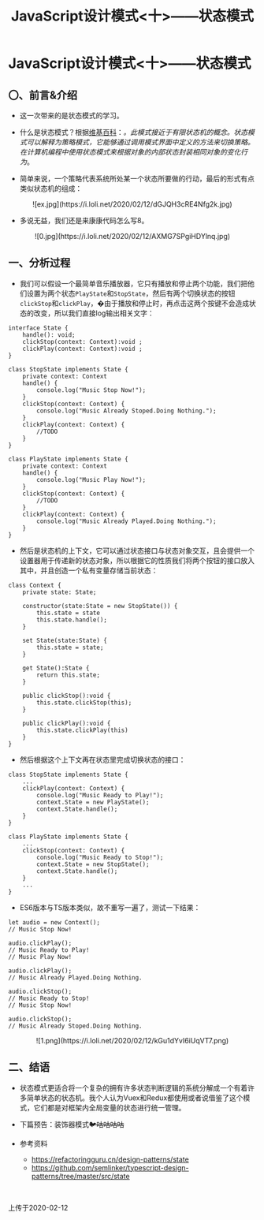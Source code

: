 ﻿---
title: JavaScript设计模式<十>——状态模式
tags: 
      - JavaScript
      - 设计模式
      - TypeScript
---

JavaScript设计模式<十>——状态模式
=================================

〇、前言&介绍
--------------

- 这一次带来的是状态模式的学习。<!--more-->

- 什么是状态模式？根据[维基百科][1]：*。此模式接近于有限状态机的概念。状态模式可以解释为策略模式，它能够通过调用模式界面中定义的方法来切换策略。在计算机编程中使用状态模式来根据对象的内部状态封装相同对象的变化行为*。

- 简单来说，一个策略代表系统所处某一个状态所要做的行动，最后的形式有点类似状态机的组成：

<center>![ex.jpg](https://i.loli.net/2020/02/12/dGJQH3cRE4Nfg2k.jpg)</center>

- 多说无益，我们还是来康康代码怎么写8。

<center>![0.jpg](https://i.loli.net/2020/02/12/AXMG7SPgiHDYlnq.jpg)</center>


一、分析过程
-------------------------

- 我们可以假设一个最简单音乐播放器，它只有播放和停止两个功能，我们把他们设置为两个状态`PlayState`和`StopState`，然后有两个切换状态的按钮`clickStop`和`clickPlay`，�由于播放和停止时，再点击这两个按键不会造成状态的改变，所以我们直接log输出相关文字：

```
interface State {
    handle(): void;
    clickStop(context: Context):void ;
    clickPlay(context: Context):void ;
}

class StopState implements State {
    private context: Context
    handle() {
        console.log("Music Stop Now!");
    }
    clickStop(context: Context) {
        console.log("Music Already Stoped.Doing Nothing.");
    }
    clickPlay(context: Context) {
        //TODO
    }
}

class PlayState implements State {
    private context: Context
    handle() {
        console.log("Music Play Now!");
    }
    clickStop(context: Context) {
        //TODO
    }
    clickPlay(context: Context) {
        console.log("Music Already Played.Doing Nothing.");
    }
}

```

- 然后是状态机的上下文，它可以通过状态接口与状态对象交互，且会提供一个设置器用于传递新的状态对象，所以根据它的性质我们将两个按钮的接口放入其中，并且创造一个私有变量存储当前状态：

```
class Context {
    private state: State;

    constructor(state:State = new StopState()) {
        this.state = state
        this.state.handle();
    }

    set State(state:State) {
        this.state = state;
    }

    get State():State {
        return this.state;
    }

    public clickStop():void {
        this.state.clickStop(this);
    }

    public clickPlay():void {
        this.state.clickPlay(this)
    }
}
```

- 然后根据这个上下文再在状态里完成切换状态的接口：

```
class StopState implements State {
    ...
    clickPlay(context: Context) {
        console.log("Music Ready to Play!");
        context.State = new PlayState();
        context.State.handle();
    }
}

class PlayState implements State {
    ...
    clickStop(context: Context) {
        console.log("Music Ready to Stop!");
        context.State = new StopState();
        context.State.handle();
    }
    ...
}
```

- ES6版本与TS版本类似，故不重写一遍了，测试一下结果：

```
let audio = new Context();
// Music Stop Now!

audio.clickPlay();
// Music Ready to Play!
// Music Play Now!

audio.clickPlay();
// Music Already Played.Doing Nothing.

audio.clickStop();
// Music Ready to Stop!
// Music Stop Now!

audio.clickStop();
// Music Already Stoped.Doing Nothing.
```

<center>![1.png](https://i.loli.net/2020/02/12/kGu1dYvI6iUqVT7.png)</center>


二、结语
-------------------------

- 状态模式更适合将一个复杂的拥有许多状态判断逻辑的系统分解成一个有着许多简单状态的状态机。我个人认为Vuex和Redux都使用或者说借鉴了这个模式，它们都是对框架内全局变量的状态进行统一管理。

- 下篇预告：装饰器模式~~🐦咕咕咕咕~~

- 参考资料
    - https://refactoringguru.cn/design-patterns/state
    - https://github.com/semlinker/typescript-design-patterns/tree/master/src/state
<br>

上传于2020-02-12


  [1]: https://en.wikipedia.org/wiki/State_pattern
